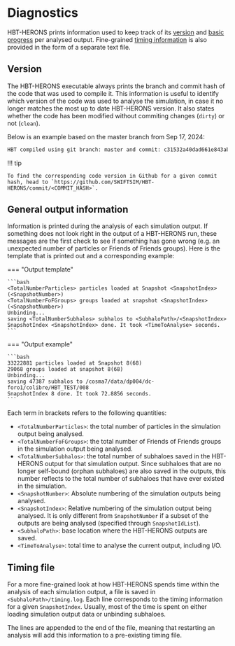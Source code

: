 # Diagnostics

HBT-HERONS prints information used to keep track of its [version](#version) and
[basic progress](#general-output-information) per analysed output. Fine-grained [timing information](#timing-file)
is also provided in the form of a separate text file.

## Version

The HBT-HERONS executable always prints the branch and commit hash of the code that was used to compile it.
This information is useful to identify which version of the code was used
to analyse the simulation, in case it no longer matches the most up to date HBT-HERONS version.
It also states whether the code has been modified without commiting changes (`dirty`) or not (`clean`).

Below is an example based on the master branch from Sep 17, 2024:
```bash
HBT compiled using git branch: master and commit: c31532a40dad661e843abcecadef03144b0cc057 (clean)
```

!!! tip

    To find the corresponding code version in Github for a given commit hash, head to `https://github.com/SWIFTSIM/HBT-HERONS/commit/<COMMIT_HASH>`.

## General output information

Information is printed during the analysis of each simulation output. If something does not look
right in the output of a HBT-HERONS run, these messages are the first check to see if something has gone wrong (e.g. an unexpected number of particles or Friends of Friends groups). Here is the template that is printed out and a corresponding example:

=== "Output template"

    ```bash
    <TotalNumberParticles> particles loaded at Snapshot <SnapshotIndex> (<SnapshotNumber>)
    <TotalNumberFoFGroups> groups loaded at snapshot <SnapshotIndex> (<SnapshotNumber>)
    Unbinding...
    saving <TotalNumberSubhalos> subhalos to <SubhaloPath>/<SnapshotIndex>
    SnapshotIndex <SnapshotIndex> done. It took <TimeToAnalyse> seconds.
    ```

=== "Output example"

    ```bash
    33222881 particles loaded at Snapshot 8(68)
    29068 groups loaded at snapshot 8(68)
    Unbinding...
    saving 47387 subhalos to /cosma7/data/dp004/dc-foro1/colibre/HBT_TEST/008
    SnapshotIndex 8 done. It took 72.8856 seconds.
    ```

Each term in brackets refers to the following quantities:

* `<TotalNumberParticles>`: the total number of particles in the simulation output being analysed.
* `<TotalNumberFoFGroups>`: the total number of Friends of Friends groups in the simulation output being analysed.
* `<TotalNumberSubhalos>`: the total number of subhaloes saved in the HBT-HERONS output for that simulation output. Since subhaloes that are no longer self-bound (orphan subhaloes) are also saved in the outputs, this number reflects to the total number of subhaloes that have ever existed in the simulation.
* `<SnapshotNumber>`: Absolute numbering of the simulation outputs being analysed.
* `<SnapshotIndex>`: Relative numbering of the simulation output being analysed. It is only different from `SnapshotNumber` if a subset of the outputs are being analysed (specified through `SnapshotIdList`).
* `<SubhaloPath>`: base location where the HBT-HERONS outputs are saved.
* `<TimeToAnalyse>`: total time to analyse the current output, including I/O.

## Timing file

For a more fine-grained look at how HBT-HERONS spends time within the analysis of each simulation output, a file is saved in `<SubhaloPath>/timing.log`. Each line corresponds to the timing information for a given `SnapshotIndex`. Usually, most of the time is spent on either loading simulation output data or unbinding subhaloes.

The lines are appended to the end of the file, meaning that restarting an analysis will add this information to a pre-existing timing file.